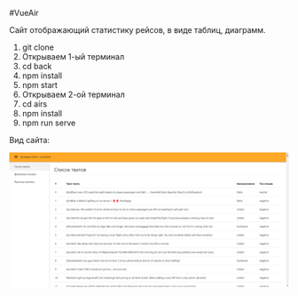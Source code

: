 #VueAir

Сайт отображающий статистику рейсов, в виде таблиц, диаграмм.

1. git clone
2. Открываем 1-ый терминал
2. cd back
3. npm install
4. npm start
5. Открываем 2-ой терминал
5. cd airs
6. npm install
8. npm run serve

Вид сайта:

![Vue example](https://github.com/gorshoklive/TestVue/blob/main/VueDraw.png)
